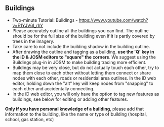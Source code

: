 ## Buildings

* Two-minute Tutorial: Buildings - https://www.youtube.com/watch?v=E1YJV6I_rhY
* Please accurately outline all the buildings you can find. The outline should be for the full size of the building even if it is partly covered by trees in the imagery.
* Take care to not include the building shadow in the building outline.
* After drawing the outline and tagging as a building, **use the 'Q' key in the iD & JOSM editors to "square" the corners**. We suggest using the Buildings plug-in in JOSM to make building tracing more efficient.
* Buildings may be very close, but do not actually touch each other, try to map them close to each other without letting them connect or share nodes with each other, roads or residential area outlines. In the iD web editor, holding down the "alt" key will keep nodes from "snapping" to each other and accidentally connecting.
* In the iD web editor, you will only have the option to tag new features as buildings, see below for editing or adding other features.

**Only if you have personal knowledge of a building**, please add that information to the building, like the name or type of building (hospital, school, gas station, etc)
